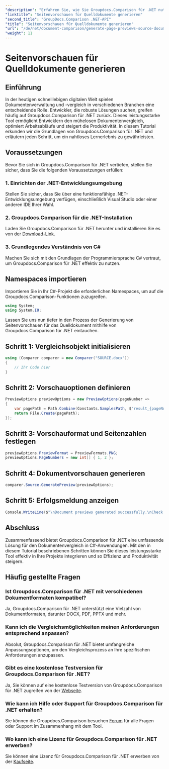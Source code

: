 ```yaml
---
"description": "Erfahren Sie, wie Sie Groupdocs.Comparison für .NET nutzen, um Dokumentvergleichsprozesse in Ihren C#-Projekten effektiv zu optimieren."
"linktitle": "Seitenvorschauen für Quelldokumente generieren"
"second_title": "GroupDocs.Comparison .NET-API"
"title": "Seitenvorschauen für Quelldokumente generieren"
"url": "/de/net/document-comparison/generate-page-previews-source-document/"
"weight": 11
---
```


# Seitenvorschauen für Quelldokumente generieren

## Einführung
In der heutigen schnelllebigen digitalen Welt spielen Dokumentenverwaltung und -vergleich in verschiedenen Branchen eine entscheidende Rolle. Entwickler, die robuste Lösungen suchen, greifen häufig auf Groupdocs.Comparison für .NET zurück. Dieses leistungsstarke Tool ermöglicht Entwicklern den mühelosen Dokumentenvergleich, optimiert Arbeitsabläufe und steigert die Produktivität. In diesem Tutorial erkunden wir die Grundlagen von Groupdocs.Comparison für .NET und erläutern jeden Schritt, um ein nahtloses Lernerlebnis zu gewährleisten.
## Voraussetzungen
Bevor Sie sich in Groupdocs.Comparison für .NET vertiefen, stellen Sie sicher, dass Sie die folgenden Voraussetzungen erfüllen:
### 1. Einrichten der .NET-Entwicklungsumgebung
Stellen Sie sicher, dass Sie über eine funktionsfähige .NET-Entwicklungsumgebung verfügen, einschließlich Visual Studio oder einer anderen IDE Ihrer Wahl.
### 2. Groupdocs.Comparison für die .NET-Installation
Laden Sie Groupdocs.Comparison für .NET herunter und installieren Sie es von der [Download-Link](https://releases.groupdocs.com/comparison/net/).
### 3. Grundlegendes Verständnis von C#
Machen Sie sich mit den Grundlagen der Programmiersprache C# vertraut, um Groupdocs.Comparison für .NET effektiv zu nutzen.

## Namespaces importieren
Importieren Sie in Ihr C#-Projekt die erforderlichen Namespaces, um auf die Groupdocs.Comparison-Funktionen zuzugreifen.

```csharp
using System;
using System.IO;
```

Lassen Sie uns nun tiefer in den Prozess der Generierung von Seitenvorschauen für das Quelldokument mithilfe von Groupdocs.Comparison für .NET eintauchen.
## Schritt 1: Vergleichsobjekt initialisieren
```csharp
using (Comparer comparer = new Comparer("SOURCE.docx"))
{
    // Ihr Code hier
}
```
## Schritt 2: Vorschauoptionen definieren
```csharp
PreviewOptions previewOptions = new PreviewOptions(pageNumber =>
{
    var pagePath = Path.Combine(Constants.SamplesPath, $"result_{pageNumber}.png");
    return File.Create(pagePath);
});
```
## Schritt 3: Vorschauformat und Seitenzahlen festlegen
```csharp
previewOptions.PreviewFormat = PreviewFormats.PNG;
previewOptions.PageNumbers = new int[] { 1, 2 };
```
## Schritt 4: Dokumentvorschauen generieren
```csharp
comparer.Source.GeneratePreview(previewOptions);
```
## Schritt 5: Erfolgsmeldung anzeigen
```csharp
Console.WriteLine($"\nDocument previews generated successfully.\nCheck output in {Directory.GetCurrentDirectory()}.");
```

## Abschluss
Zusammenfassend bietet Groupdocs.Comparison für .NET eine umfassende Lösung für den Dokumentenvergleich in C#-Anwendungen. Mit den in diesem Tutorial beschriebenen Schritten können Sie dieses leistungsstarke Tool effektiv in Ihre Projekte integrieren und so Effizienz und Produktivität steigern.
## Häufig gestellte Fragen
### Ist Groupdocs.Comparison für .NET mit verschiedenen Dokumentformaten kompatibel?
Ja, Groupdocs.Comparison für .NET unterstützt eine Vielzahl von Dokumentformaten, darunter DOCX, PDF, PPTX und mehr.
### Kann ich die Vergleichsmöglichkeiten meinen Anforderungen entsprechend anpassen?
Absolut, Groupdocs.Comparison für .NET bietet umfangreiche Anpassungsoptionen, um den Vergleichsprozess an Ihre spezifischen Anforderungen anzupassen.
### Gibt es eine kostenlose Testversion für Groupdocs.Comparison für .NET?
Ja, Sie können auf eine kostenlose Testversion von Groupdocs.Comparison für .NET zugreifen von der [Webseite](https://releases.groupdocs.com/).
### Wie kann ich Hilfe oder Support für Groupdocs.Comparison für .NET erhalten?
Sie können die Groupdocs.Comparison besuchen [Forum](https://forum.groupdocs.com/c/comparison/12) für alle Fragen oder Support im Zusammenhang mit dem Tool.
### Wo kann ich eine Lizenz für Groupdocs.Comparison für .NET erwerben?
Sie können eine Lizenz für Groupdocs.Comparison für .NET erwerben von der [Kaufseite](https://purchase.groupdocs.com/buy).
